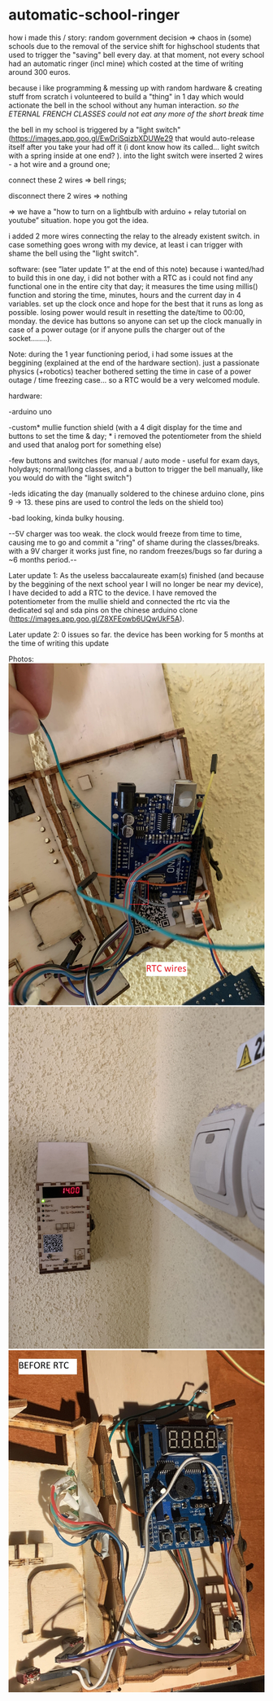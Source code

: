 
# automatic-school-ringer
how i made this / story: random government decision => chaos in (some) schools due to the removal of the service shift for highschool students that used to trigger the "saving" bell every day. at that moment, not every school had an automatic ringer (incl mine) which costed at the time of writing around 300 euros.

because i like programming & messing up with random hardware & creating stuff from scratch i volunteered to build a "thing" in 1 day which would actionate the bell in the school without any human interaction. *so the ETERNAL FRENCH CLASSES could not eat any more of the short break time*

the bell in my school is triggered by a "light switch" (https://images.app.goo.gl/EwDriSqizbXDUWe29 that would auto-release itself after you take your had off it (i dont know how its called... light switch with a spring inside at one end? ).
into the light switch were inserted 2 wires -  a hot wire and a ground one; 

connect these 2 wires => bell rings;

disconnect there 2 wires => nothing

=> we have a "how to turn on a lightbulb with arduino + relay tutorial on youtube” situation. hope you got the idea.

i added 2 more wires connecting the relay to the already existent switch. in case something goes wrong with my device, at least i can trigger with shame the bell using the "light switch".


software: (see ”later update 1” at the end of this note)
because i wanted/had to build this in one day, i did not bother with a RTC as i could not find any functional one in the entire city that day; it measures the time using millis() function and storing the time, minutes, hours and the current day in 4 variables. set up the clock once and hope for the best that it runs as long as possible. losing power would result in resetting the date/time to 00:00, monday. the device has buttons so anyone can set up the clock manually in case of a power outage (or if anyone pulls the charger out of the socket........). 

Note: during the 1 year functioning period, i had some issues at the beggining (explained at the end of the hardware section). just a passionate physics (+robotics) teacher bothered setting the time in case of a power outage / time freezing case... so a RTC would be a very welcomed module.

hardware:

-arduino uno

-custom* mullie function shield (with a 4 digit display for the time and buttons to set the time & day; * i removed the potentiometer from the shield and used that analog port for something else)

-few buttons and switches (for manual / auto mode - useful for exam days, holydays; normal/long classes, and a button to trigger the bell manually, like you would do with the "light switch")

-leds idicating the day (manually soldered to the chinese arduino clone, pins 9 -> 13. these pins are used to control the leds on the shield too)

-bad looking, kinda bulky housing.

--5V charger was too weak. the clock would freeze from time to time, causing me to go and commit a "ring" of shame during the classes/breaks. with a 9V charger it works just fine, no random freezes/bugs so far during a ~6 months period.--


Later update 1:
As the useless baccalaureate exam(s) finished (and because by the beggining of the next school year I will no longer be near my device), I have decided to add a RTC to the device. I have removed the potentiometer from the mullie shield and connected the rtc via the dedicated sql and sda pins on the chinese arduino clone (https://images.app.goo.gl/Z8XFEowb6UQwUkF5A).

Later update 2: 0 issues so far. the device has been working for 5 months at the time of writing this update

Photos:
![](photos/IMG_0253.jpg)
![](photos/IMG_0254.jpg)
![](photos/IMG_9877.jpg)
